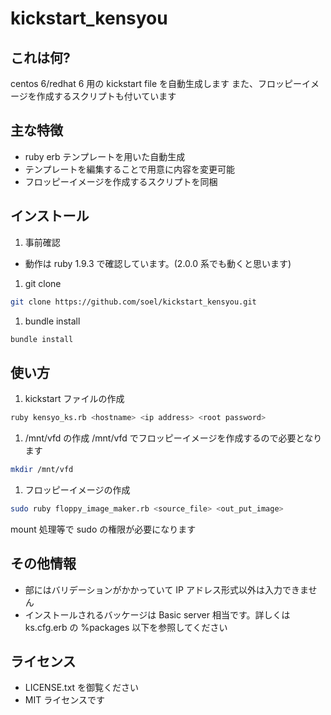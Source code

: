kickstart_kensyou
=================

## これは何?
centos 6/redhat 6 用の kickstart file を自動生成します
また、フロッピーイメージを作成するスクリプトも付いています

## 主な特徴
- ruby erb テンプレートを用いた自動生成
- テンプレートを編集することで用意に内容を変更可能
- フロッピーイメージを作成するスクリプトを同梱

## インストール
1. 事前確認
  - 動作は ruby 1.9.3 で確認しています。(2.0.0 系でも動くと思います)

1. git clone
  ```bash
  git clone https://github.com/soel/kickstart_kensyou.git
  ```

1. bundle install
  ```bash
  bundle install
  ```

## 使い方
1. kickstart ファイルの作成
  ```bash
  ruby kensyo_ks.rb <hostname> <ip address> <root password>
  ```
1. /mnt/vfd の作成
  /mnt/vfd でフロッピーイメージを作成するので必要となります
  ```bash
  mkdir /mnt/vfd
  ```
1. フロッピーイメージの作成
  ```bash
  sudo ruby floppy_image_maker.rb <source_file> <out_put_image>
  ```
  mount 処理等で sudo の権限が必要になります

## その他情報
- <ip address> 部にはバリデーションがかかっていて IP アドレス形式以外は入力できません
- インストールされるバッケージは Basic server 相当です。詳しくは ks.cfg.erb の %packages 以下を参照してください

## ライセンス
- LICENSE.txt を御覧ください
- MIT ライセンスです
